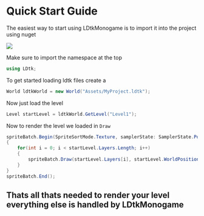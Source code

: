 # Quick Start Guide
The easiest way to start using LDtkMonogame is to import it into the project using nuget  

<a href="https://www.nuget.org/packages/LDtkMonogame/"><img src="https://img.shields.io/nuget/v/LDtkMonogame?" /></a>

Make sure to import the namespace at the top
```csharp
using LDtk;
``` 

To get started loading ldtk files create a  
```csharp
World ldtkWorld = new World("Assets/MyProject.ldtk");
``` 
 
Now just load the level
```csharp
Level startLevel = ldtkWorld.GetLevel("Level1");
```  

Now to render the level we loaded in `Draw`
```csharp
spriteBatch.Begin(SpriteSortMode.Texture, samplerState: SamplerState.PointClamp);
{
    for(int i = 0; i < startLevel.Layers.Length; i++)
    {
        spriteBatch.Draw(startLevel.Layers[i], startLevel.WorldPosition, Color.White);
    }
}
spriteBatch.End();
```
Thats all thats needed to render your level everything else is handled by LDtkMonogame
------------
